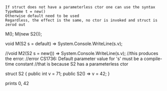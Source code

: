 
    If struct does not have a parameterless ctor one can use the syntax TypeName t = new()
    Otherwise default need to be used
    Regardless, the effect is the same, no ctor is invoked and struct is zerod out

M();
M(new S2());

void M(S2 s = default) => System.Console.WriteLine(s.v);

//void M2(S2 s = new()) => System.Console.WriteLine(s.v);
//this produces the error:
//error CS1736: Default parameter value for 's' must be a compile-time constant
//that is because S2 has a parameterless ctor

struct S2 
{ 
    public int v = 71;
    public S2()  => v = 42;
}

prints 0, 42